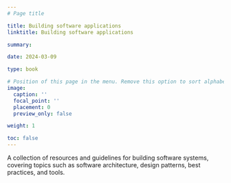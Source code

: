 ```yaml
---
# Page title

title: Building software applications
linktitle: Building software applications

summary:

date: 2024-03-09

type: book

# Position of this page in the menu. Remove this option to sort alphabetically.
image:
  caption: ''
  focal_point: ''
  placement: 0
  preview_only: false

weight: 1

toc: false
---
```


A collection of resources and guidelines for building software systems, covering topics such as software architecture, design patterns, best practices, and tools.
